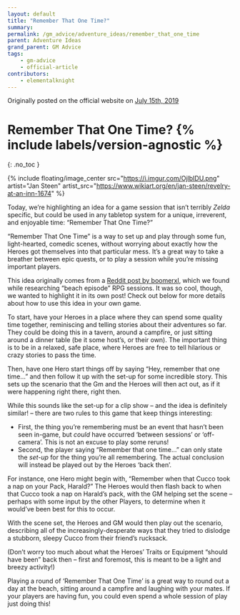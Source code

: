 ```yaml
---
layout: default
title: "Remember That One Time?"
summary:
permalink: /gm_advice/adventure_ideas/remember_that_one_time
parent: Adventure Ideas
grand_parent: GM Advice
tags:
    - gm-advice
    - official-article
contributors:
    - elementalknight
---
```


Originally posted on the official website on [July 15th, 2019](https://reclaimthewild.net/index.php/2019/07/15/remember-that-one-time/)

# Remember That One Time? {% include labels/version-agnostic %}
{: .no_toc }

{% include floating/image_center src="https://i.imgur.com/OjlbIDU.png" artist="Jan Steen" artist_src="https://www.wikiart.org/en/jan-steen/revelry-at-an-inn-1674" %}

Today, we’re highlighting an idea for a game session that isn’t terribly *Zelda* specific, but could be used in any tabletop system for a unique, irreverent, and enjoyable time: “Remember That One Time?”

“Remember That One Time” is a way to set up and play through some fun, light-hearted, comedic scenes, without worrying about exactly how the Heroes got themselves into that particular mess. It’s a great way to take a breather between epic quests, or to play a session while you’re missing important players.

This idea originally comes from a [Reddit post by boomerxl](https://old.reddit.com/r/rpg/comments/5s1y79/brainstorming_5e_ideas_for_a_beach_episode/ddcbkv1/), which we found while researching “beach episode” RPG sessions. It was so cool, though, we wanted to highlight it in its own post! Check out below for more details about how to use this idea in your own game.

To start, have your Heroes in a place where they can spend some quality time together, reminiscing and telling stories about their adventures so far. They could be doing this in a tavern, around a campfire, or just sitting around a dinner table (be it some host’s, or their own). The important thing is to be in a relaxed, safe place, where Heroes are free to tell hilarious or crazy stories to pass the time.

Then, have one Hero start things off by saying “Hey, remember that one time…” and then follow it up with the set-up for some incredible story. This sets up the scenario that the Gm and the Heroes will then act out, as if it were happening right there, right then.

While this sounds like the set-up for a clip show – and the idea is definitely similar! – there are two rules to this game that keep things interesting:

* First, the thing you’re remembering must be an event that hasn’t been seen in-game, but *could* have occurred ‘between sessions’ or ‘off-camera’. This is not an excuse to play some reruns!
* Second, the player saying “Remember that one time…” can only state the *set-up* for the thing you’re all remembering. The actual conclusion will instead be played out by the Heroes ‘back then’. 

For instance, one Hero might begin with, “Remember when that Cucco took a nap on your Pack, Harald?” The Heroes would then flash back to when that Cucco took a nap on Harald’s pack, with the GM helping set the scene – perhaps with some input by the other Players, to determine when it would’ve been best for this to occur.

With the scene set, the Heroes and GM would then play out the scenario, describing all of the increasingly-desperate ways that they tried to dislodge a stubborn, sleepy Cucco from their friend’s rucksack.

(Don’t worry too much about what the Heroes’ Traits or Equipment “should have been” back then – first and foremost, this is meant to be a light and breezy activity!)

Playing a round of ‘Remember That One Time’ is a great way to round out a day at the beach, sitting around a campfire and laughing with your mates. If your players are having fun, you could even spend a whole session of play just doing this!